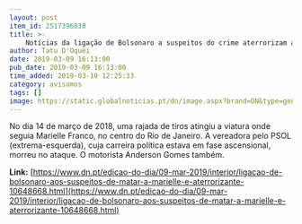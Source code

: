 ```yaml
---
layout: post
item_id: 2517396838
title: >-
    Notícias da ligação de Bolsonaro a suspeitos do crime aterrorizam assessora de Marielle
author: Tatu D'Oquei
date: 2019-03-09 16:13:00
pub_date: 2019-03-09 16:13:00
time_added: 2019-03-10 12:25:33
category: avisamos
tags: []
image: https://static.globalnoticias.pt/dn/image.aspx?brand=DN&type=generate&guid=768911d5-1aec-48ac-a555-2fcde5e06e9c&w=800&h=420&watermark=true&t=20190309161300
---
```


No dia 14 de março de 2018, uma rajada de tiros atingiu a viatura onde seguia Marielle Franco, no centro do Rio de Janeiro. A vereadora pelo PSOL (extrema-esquerda), cuja carreira política estava em fase ascensional, morreu no ataque. O motorista Anderson Gomes também.

**Link:** [https://www.dn.pt/edicao-do-dia/09-mar-2019/interior/ligacao-de-bolsonaro-aos-suspeitos-de-matar-a-marielle-e-aterrorizante-10648668.html](https://www.dn.pt/edicao-do-dia/09-mar-2019/interior/ligacao-de-bolsonaro-aos-suspeitos-de-matar-a-marielle-e-aterrorizante-10648668.html)

